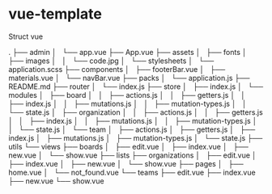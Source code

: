 # vue-template
Struct vue

.
├── admin
│   └── app.vue
├── App.vue
├── assets
│   ├── fonts
│   ├── images
│   │   └── code.jpg
│   └── stylesheets
│       └── application.scss
├── components
│   ├── footerBar.vue
│   ├── materials.vue
│   └── navBar.vue
├── packs
│   └── application.js
├── README.md
├── router
│   └── index.js
├── store
│   ├── index.js
│   └── modules
│       ├── board
│       │   ├── actions.js
│       │   ├── getters.js
│       │   ├── index.js
│       │   ├── mutations.js
│       │   ├── mutation-types.js
│       │   └── state.js
│       ├── organization
│       │   ├── actions.js
│       │   ├── getters.js
│       │   ├── index.js
│       │   ├── mutations.js
│       │   ├── mutation-types.js
│       │   └── state.js
│       └── team
│           ├── actions.js
│           ├── getters.js
│           ├── index.js
│           ├── mutations.js
│           ├── mutation-types.js
│           └── state.js
├── utils
└── views
    ├── boards
    │   ├── edit.vue
    │   ├── index.vue
    │   ├── new.vue
    │   └── show.vue
    ├── lists
    ├── organizations
    │   ├── edit.vue
    │   ├── index.vue
    │   ├── new.vue
    │   └── show.vue
    ├── pages
    │   ├── home.vue
    │   └── not_found.vue
    └── teams
        ├── edit.vue
        ├── index.vue
        ├── new.vue
        └── show.vue
